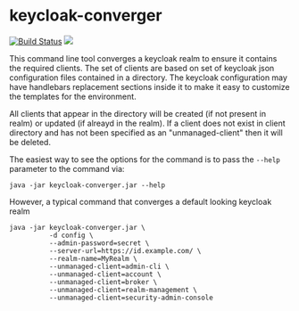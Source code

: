 # keycloak-converger

[![Build Status](https://secure.travis-ci.org/realityforge/keycloak-converger.svg?branch=master)](http://travis-ci.org/realityforge/keycloak-converger)
[<img src="https://img.shields.io/maven-central/v/org.realityforge.keycloak.converger/keycloak-converger.svg?label=latest%20release"/>](http://search.maven.org/#search%7Cga%7C1%7Cg%3A%22org.realityforge.keycloak.converger%22%20a%3A%22keycloak-converger%22)

This command line tool converges a keycloak realm to ensure it contains the required clients.
The set of clients are based on set of keycloak json configuration files contained in a
directory. The keycloak configuration may have handlebars replacement sections inside it to
make it easy to customize the templates for the environment.

All clients that appear in the directory will be created (if not present in realm) or updated
(if alreayd in the realm). If a client does not exist in client directory and has not been
specified as an "unmanaged-client" then it will be deleted.

The easiest way to see the options for the command is to pass the `--help` parameter to the
command via:

    java -jar keycloak-converger.jar --help

However, a typical command that converges a default looking keycloak realm

    java -jar keycloak-converger.jar \
              -d config \
              --admin-password=secret \
              --server-url=https://id.example.com/ \
              --realm-name=MyRealm \
              --unmanaged-client=admin-cli \
              --unmanaged-client=account \
              --unmanaged-client=broker \
              --unmanaged-client=realm-management \
              --unmanaged-client=security-admin-console
